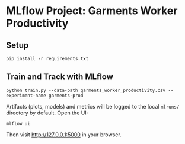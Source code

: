 
# MLflow Project: Garments Worker Productivity

## Setup

```
pip install -r requirements.txt
```

## Train and Track with MLflow

```
python train.py --data-path garments_worker_productivity.csv --experiment-name garments-prod
```

Artifacts (plots, models) and metrics will be logged to the local `mlruns/` directory by default. Open the UI:

```
mlflow ui
```

Then visit http://127.0.0.1:5000 in your browser.
